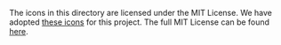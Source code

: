 The icons in this directory are licensed under the MIT License. We have adopted [these icons](https://github.com/radix-ui/icons) for this project. The full MIT License can be found [here](https://choosealicense.com/licenses/mit/).
